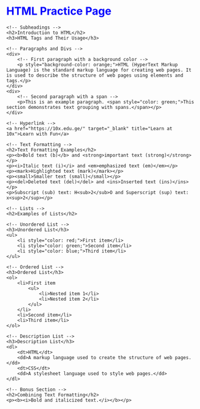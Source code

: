 <!DOCTYPE html>
<html lang="en">
<head>
    <meta charset="UTF-8">
    <meta name="viewport" content="width=device-width, initial-scale=1.0">
    <title>HTML homework 10x</title>
</head>
<body>
    <!-- Main Title -->
    <h1 style="color: blue;">HTML Practice Page</h1>

    <!-- Subheadings -->
    <h2>Introduction to HTML</h2>
    <h3>HTML Tags and Their Usage</h3>

    <!-- Paragraphs and Divs -->
    <div>
        <!-- First paragraph with a background color -->
        <p style="background-color: orange;">HTML (HyperText Markup Language) is the standard markup language for creating web pages. It is used to describe the structure of web pages using elements and tags.</p>
    </div>
    <div>
        <!-- Second paragraph with a span -->
        <p>This is an example paragraph. <span style="color: green;">This section demonstrates text grouping with spans.</span></p>
    </div>

    <!-- Hyperlink -->
    <a href="https://10x.edu.ge/" target="_blank" title="Learn at 10x">Learn with Fun</a>

    <!-- Text Formatting -->
    <h2>Text Formatting Examples</h2>
    <p><b>Bold text (b)</b> and <strong>important text (strong)</strong></p>
    <p><i>Italic text (i)</i> and <em>emphasized text (em)</em></p>
    <p><mark>Highlighted text (mark)</mark></p>
    <p><small>Smaller text (small)</small></p>
    <p><del>Deleted text (del)</del> and <ins>Inserted text (ins)</ins></p>
    <p>Subscript (sub) text: H<sub>2</sub>O and Superscript (sup) text: x<sup>2</sup></p>

    <!-- Lists -->
    <h2>Examples of Lists</h2>

    <!-- Unordered List -->
    <h3>Unordered List</h3>
    <ul>
        <li style="color: red;">First item</li>
        <li style="color: green;">Second item</li>
        <li style="color: blue;">Third item</li>
    </ul>

    <!-- Ordered List -->
    <h3>Ordered List</h3>
    <ol>
        <li>First item
            <ul>
                <li>Nested item 1</li>
                <li>Nested item 2</li>
            </ul>
        </li>
        <li>Second item</li>
        <li>Third item</li>
    </ol>

    <!-- Description List -->
    <h3>Description List</h3>
    <dl>
        <dt>HTML</dt>
        <dd>A markup language used to create the structure of web pages.</dd>
        <dt>CSS</dt>
        <dd>A stylesheet language used to style web pages.</dd>
    </dl>

    <!-- Bonus Section -->
    <h2>Combining Text Formatting</h2>
    <p><b><i>Bold and italicized text.</i></b></p>
</body>
</html>
